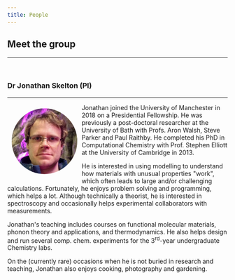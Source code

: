 ```yaml
---
title: People
---
```


## Meet the group
----------

<br>

### Dr Jonathan Skelton (PI)
-----------

<img src="./assets/images/People-JonathanSkelton.jpg" width="150" alt="Jonathan Skelton" width="200" style="float: left; border-radius: 100px; margin: 10px;">

Jonathan joined the University of Manchester in 2018 on a Presidential Fellowship.
He was previously a post-doctoral researcher at the University of Bath with Profs. Aron Walsh, Steve Parker and Paul Raithby.
He completed his PhD in Computational Chemistry with Prof. Stephen Elliott at the University of Cambridge in 2013.

He is interested in using modelling to understand how materials with unusual properties "work", which often leads to large and/or challenging calculations.
Fortunately, he enjoys problem solving and programming, which helps a lot.
Although technically a theorist, he is interested in spectroscopy and occasionally helps experimental collaborators with measurements.

Jonathan's teaching includes courses on functional molecular materials, phonon theory and applications, and thermodynamics.
He also helps design and run several comp. chem. experiments for the 3<sup>rd</sup>-year undergraduate Chemistry labs.

On the (currently rare) occasions when he is not buried in research and teaching, Jonathan also enjoys cooking, photography and gardening.

<br style="clear: both;">
